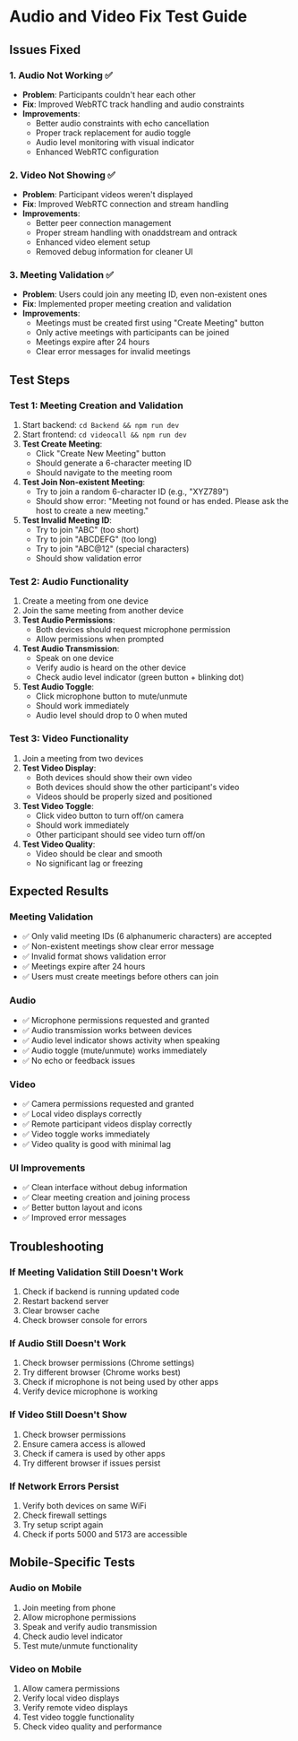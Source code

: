 # Audio and Video Fix Test Guide

## Issues Fixed

### 1. Audio Not Working ✅
- **Problem**: Participants couldn't hear each other
- **Fix**: Improved WebRTC track handling and audio constraints
- **Improvements**:
  - Better audio constraints with echo cancellation
  - Proper track replacement for audio toggle
  - Audio level monitoring with visual indicator
  - Enhanced WebRTC configuration

### 2. Video Not Showing ✅
- **Problem**: Participant videos weren't displayed
- **Fix**: Improved WebRTC connection and stream handling
- **Improvements**:
  - Better peer connection management
  - Proper stream handling with onaddstream and ontrack
  - Enhanced video element setup
  - Removed debug information for cleaner UI

### 3. Meeting Validation ✅
- **Problem**: Users could join any meeting ID, even non-existent ones
- **Fix**: Implemented proper meeting creation and validation
- **Improvements**:
  - Meetings must be created first using "Create Meeting" button
  - Only active meetings with participants can be joined
  - Meetings expire after 24 hours
  - Clear error messages for invalid meetings

## Test Steps

### Test 1: Meeting Creation and Validation
1. Start backend: `cd Backend && npm run dev`
2. Start frontend: `cd videocall && npm run dev`
3. **Test Create Meeting**:
   - Click "Create New Meeting" button
   - Should generate a 6-character meeting ID
   - Should navigate to the meeting room
4. **Test Join Non-existent Meeting**:
   - Try to join a random 6-character ID (e.g., "XYZ789")
   - Should show error: "Meeting not found or has ended. Please ask the host to create a new meeting."
5. **Test Invalid Meeting ID**:
   - Try to join "ABC" (too short)
   - Try to join "ABCDEFG" (too long)
   - Try to join "ABC@12" (special characters)
   - Should show validation error

### Test 2: Audio Functionality
1. Create a meeting from one device
2. Join the same meeting from another device
3. **Test Audio Permissions**:
   - Both devices should request microphone permission
   - Allow permissions when prompted
4. **Test Audio Transmission**:
   - Speak on one device
   - Verify audio is heard on the other device
   - Check audio level indicator (green button + blinking dot)
5. **Test Audio Toggle**:
   - Click microphone button to mute/unmute
   - Should work immediately
   - Audio level should drop to 0 when muted

### Test 3: Video Functionality
1. Join a meeting from two devices
2. **Test Video Display**:
   - Both devices should show their own video
   - Both devices should show the other participant's video
   - Videos should be properly sized and positioned
3. **Test Video Toggle**:
   - Click video button to turn off/on camera
   - Should work immediately
   - Other participant should see video turn off/on
4. **Test Video Quality**:
   - Video should be clear and smooth
   - No significant lag or freezing

## Expected Results

### Meeting Validation
- ✅ Only valid meeting IDs (6 alphanumeric characters) are accepted
- ✅ Non-existent meetings show clear error message
- ✅ Invalid format shows validation error
- ✅ Meetings expire after 24 hours
- ✅ Users must create meetings before others can join

### Audio
- ✅ Microphone permissions requested and granted
- ✅ Audio transmission works between devices
- ✅ Audio level indicator shows activity when speaking
- ✅ Audio toggle (mute/unmute) works immediately
- ✅ No echo or feedback issues

### Video
- ✅ Camera permissions requested and granted
- ✅ Local video displays correctly
- ✅ Remote participant videos display correctly
- ✅ Video toggle works immediately
- ✅ Video quality is good with minimal lag

### UI Improvements
- ✅ Clean interface without debug information
- ✅ Clear meeting creation and joining process
- ✅ Better button layout and icons
- ✅ Improved error messages

## Troubleshooting

### If Meeting Validation Still Doesn't Work
1. Check if backend is running updated code
2. Restart backend server
3. Clear browser cache
4. Check browser console for errors

### If Audio Still Doesn't Work
1. Check browser permissions (Chrome settings)
2. Try different browser (Chrome works best)
3. Check if microphone is not being used by other apps
4. Verify device microphone is working

### If Video Still Doesn't Show
1. Check browser permissions
2. Ensure camera access is allowed
3. Check if camera is used by other apps
4. Try different browser if issues persist

### If Network Errors Persist
1. Verify both devices on same WiFi
2. Check firewall settings
3. Try setup script again
4. Check if ports 5000 and 5173 are accessible

## Mobile-Specific Tests

### Audio on Mobile
1. Join meeting from phone
2. Allow microphone permissions
3. Speak and verify audio transmission
4. Check audio level indicator
5. Test mute/unmute functionality

### Video on Mobile
1. Allow camera permissions
2. Verify local video displays
3. Verify remote video displays
4. Test video toggle functionality
5. Check video quality and performance 